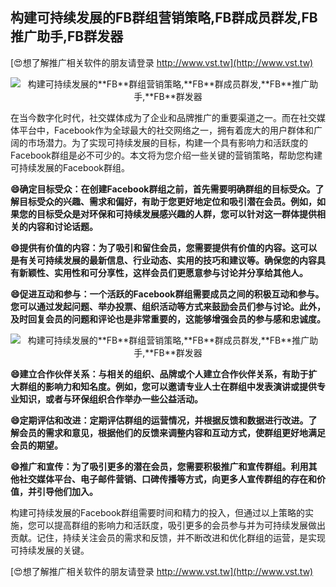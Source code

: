 ## **构建可持续发展的**FB**群组营销策略,**FB**群成员群发,**FB**推广助手,**FB**群发器**

[😍想了解推广相关软件的朋友请登录 http://www.vst.tw](http://www.vst.tw)

 <center><img src="https://vst.tw/MP4/tuiguang/png/2.png" alt="构建可持续发展的**FB**群组营销策略,**FB**群成员群发,**FB**推广助手,**FB**群发器"></center>

在当今数字化时代，社交媒体成为了企业和品牌推广的重要渠道之一。而在社交媒体平台中，Facebook作为全球最大的社交网络之一，拥有着庞大的用户群体和广阔的市场潜力。为了实现可持续发展的目标，构建一个具有影响力和活跃度的Facebook群组是必不可少的。本文将为您介绍一些关键的营销策略，帮助您构建可持续发展的Facebook群组。

**😄确定目标受众：在创建Facebook群组之前，首先需要明确群组的目标受众。了解目标受众的兴趣、需求和偏好，有助于您更好地定位和吸引潜在会员。例如，如果您的目标受众是对环保和可持续发展感兴趣的人群，您可以针对这一群体提供相关的内容和讨论话题。**

**😄提供有价值的内容：为了吸引和留住会员，您需要提供有价值的内容。这可以是有关可持续发展的最新信息、行业动态、实用的技巧和建议等。确保您的内容具有新颖性、实用性和可分享性，这样会员们更愿意参与讨论并分享给其他人。**

**😄促进互动和参与：一个活跃的Facebook群组需要成员之间的积极互动和参与。您可以通过发起问题、举办投票、组织活动等方式来鼓励会员们参与讨论。此外，及时回复会员的问题和评论也是非常重要的，这能够增强会员的参与感和忠诚度。**

 <center><img src="https://vst.tw/MP4/tuiguang/png/0.png" alt="构建可持续发展的**FB**群组营销策略,**FB**群成员群发,**FB**推广助手,**FB**群发器"></center>

**😄建立合作伙伴关系：与相关的组织、品牌或个人建立合作伙伴关系，有助于扩大群组的影响力和知名度。例如，您可以邀请专业人士在群组中发表演讲或提供专业知识，或者与环保组织合作举办一些公益活动。**

**😄定期评估和改进：定期评估群组的运营情况，并根据反馈和数据进行改进。了解会员的需求和意见，根据他们的反馈来调整内容和互动方式，使群组更好地满足会员的期望。**

**😄推广和宣传：为了吸引更多的潜在会员，您需要积极推广和宣传群组。利用其他社交媒体平台、电子邮件营销、口碑传播等方式，向更多人宣传群组的存在和价值，并引导他们加入。**

构建可持续发展的Facebook群组需要时间和精力的投入，但通过以上策略的实施，您可以提高群组的影响力和活跃度，吸引更多的会员参与并为可持续发展做出贡献。记住，持续关注会员的需求和反馈，并不断改进和优化群组的运营，是实现可持续发展的关键。

[😍想了解推广相关软件的朋友请登录 http://www.vst.tw](http://www.vst.tw)



